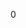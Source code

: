 <div id="_physics2_d_8h_source">

</div>

<span id="_physics2_d_8h_source" label="_physics2_d_8h_source"></span>

<div class="DoxyCode">

0

</div>
